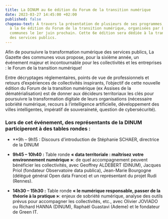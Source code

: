 ```yaml
---
title: La DINUM au 6e édition du Forum de la transition numérique
date: 2023-03-27 14:45:00 +02:00
published: false
chapeau-text: À travers la présentation de plusieurs de ses programmes, la DINUM participera
  à la 6e édition du Forum de la transition numérique, organisées par La Gazette des
  communes le 1er juin prochain. Cette 6e édition sera dédiée à la transition numérique
  des services publics.
---
```


Afin de poursuivre la transformation numérique des services publics, La Gazette des communes vous propose, pour la sixième année, un événement majeur et incontournable pour les collectivités et les entreprises : le Forum de la transition numérique!

Entre décryptages réglementaires, points de vue de professionnels et retours d’expériences de collectivités inspirants, l’objectif de cette nouvelle édition du Forum de la transition numérique (ex Assises de la dématérialisation) est de donner aux décideurs territoriaux les clés pour poursuivre la transformation digitale de leurs organisations (nécessaire sobriété numérique, recours à l’intelligence artificielle, développement des villes intelligentes, impératif de souveraineté, question de cybersécurité). 

### Lors de cet événement, des représentants de la DINUM participeront à des tables rondes :

* **9h – 9h15 : Discours d'introduction de Stéphanie SCHAER, directrice de la DINUM

* **9h45 – 10h40 :** Table ronde **« data territoriale : maîtrisez votre environnement numérique »**: de quel accompagnement peuvent bénéficier les collectivités, avec Geoffrey ALDEBERT (DINUM), Jacques Priol (fondateur Observatoire data publica), Jean-Marie Bourgogne (délégué général Open data France) et un représentant du projet Rudi (Rennes).

* **14h30 – 15h30 :** Table ronde **« le numérique responsable, passer de la théorie à la pratique »**: enjeux de sobriété numérique, analyse des outils prévus pour accompagner les collectivités, etc., avec Olivier JOVIADO ou Richard HANNA (DINUM), Raphaël Guastavi (Ademe) et le fondateur de Green IT.


